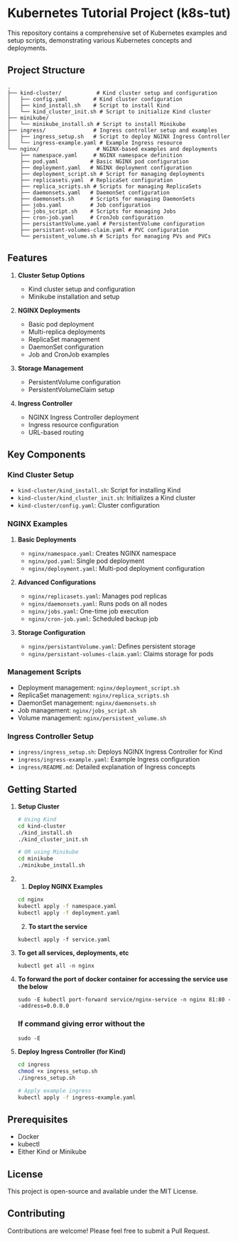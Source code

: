 # Kubernetes Tutorial Project (k8s-tut)

This repository contains a comprehensive set of Kubernetes examples and setup scripts, demonstrating various Kubernetes concepts and deployments.

## Project Structure

```
.
├── kind-cluster/           # Kind cluster setup and configuration
│   ├── config.yaml        # Kind cluster configuration
│   ├── kind_install.sh    # Script to install Kind
│   └── kind_cluster_init.sh # Script to initialize Kind cluster
├── minikube/
│   └── minikube_install.sh # Script to install Minikube
├── ingress/               # Ingress controller setup and examples
│   ├── ingress_setup.sh   # Script to deploy NGINX Ingress Controller
│   └── ingress-example.yaml # Example Ingress resource
└── nginx/                  # NGINX-based examples and deployments
    ├── namespace.yaml     # NGINX namespace definition
    ├── pod.yaml          # Basic NGINX pod configuration
    ├── deployment.yaml   # NGINX deployment configuration
    ├── deployment_script.sh # Script for managing deployments
    ├── replicasets.yaml  # ReplicaSet configuration
    ├── replica_scripts.sh # Scripts for managing ReplicaSets
    ├── daemonsets.yaml   # DaemonSet configuration
    ├── daemonsets.sh     # Scripts for managing DaemonSets
    ├── jobs.yaml         # Job configuration
    ├── jobs_script.sh    # Scripts for managing Jobs
    ├── cron-job.yaml     # CronJob configuration
    ├── persistantVolume.yaml # PersistentVolume configuration
    ├── persistant-volumes-claim.yaml # PVC configuration
    └── persistent_volume.sh # Scripts for managing PVs and PVCs
```

## Features

1. **Cluster Setup Options**
   - Kind cluster setup and configuration
   - Minikube installation and setup

2. **NGINX Deployments**
   - Basic pod deployment
   - Multi-replica deployments
   - ReplicaSet management
   - DaemonSet configuration
   - Job and CronJob examples

3. **Storage Management**
   - PersistentVolume configuration
   - PersistentVolumeClaim setup

4. **Ingress Controller**
   - NGINX Ingress Controller deployment
   - Ingress resource configuration
   - URL-based routing

## Key Components

### Kind Cluster Setup
- `kind-cluster/kind_install.sh`: Script for installing Kind
- `kind-cluster/kind_cluster_init.sh`: Initializes a Kind cluster
- `kind-cluster/config.yaml`: Cluster configuration

### NGINX Examples
1. **Basic Deployments**
   - `nginx/namespace.yaml`: Creates NGINX namespace
   - `nginx/pod.yaml`: Single pod deployment
   - `nginx/deployment.yaml`: Multi-pod deployment configuration

2. **Advanced Configurations**
   - `nginx/replicasets.yaml`: Manages pod replicas
   - `nginx/daemonsets.yaml`: Runs pods on all nodes
   - `nginx/jobs.yaml`: One-time job execution
   - `nginx/cron-job.yaml`: Scheduled backup job

3. **Storage Configuration**
   - `nginx/persistantVolume.yaml`: Defines persistent storage
   - `nginx/persistant-volumes-claim.yaml`: Claims storage for pods

### Management Scripts
- Deployment management: `nginx/deployment_script.sh`
- ReplicaSet management: `nginx/replica_scripts.sh`
- DaemonSet management: `nginx/daemonsets.sh`
- Job management: `nginx/jobs_script.sh`
- Volume management: `nginx/persistent_volume.sh`

### Ingress Controller Setup
- `ingress/ingress_setup.sh`: Deploys NGINX Ingress Controller for Kind
- `ingress/ingress-example.yaml`: Example Ingress configuration
- `ingress/README.md`: Detailed explanation of Ingress concepts

## Getting Started

1. **Setup Cluster**
   ```bash
   # Using Kind
   cd kind-cluster
   ./kind_install.sh
   ./kind_cluster_init.sh

   # OR using Minikube
   cd minikube
   ./minikube_install.sh
   ```

2. 1. **Deploy NGINX Examples**
   ```bash
   cd nginx
   kubectl apply -f namespace.yaml
   kubectl apply -f deployment.yaml
   ```
   2. **To start the service**
   ```
   kubectl apply -f service.yaml
   ```
3. **To get all services, deployments, etc**
   ```
   kubectl get all -n nginx
   ```
4. **To forward the port of docker container for accessing the service use the below**
   ```
   sudo -E kubectl port-forward service/nginx-service -n nginx 81:80 --address=0.0.0.0
   ```
   ### If command giving error without the
   ```
   sudo -E
   ```

5. **Deploy Ingress Controller (for Kind)**
   ```bash
   cd ingress
   chmod +x ingress_setup.sh
   ./ingress_setup.sh
   
   # Apply example ingress
   kubectl apply -f ingress-example.yaml
   ```

## Prerequisites
- Docker
- kubectl
- Either Kind or Minikube

## License
This project is open-source and available under the MIT License.

## Contributing
Contributions are welcome! Please feel free to submit a Pull Request.